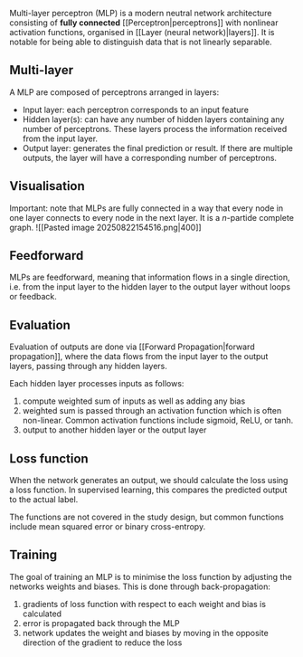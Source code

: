 Multi-layer perceptron (MLP) is a modern neutral network architecture consisting of **fully connected** [[Perceptron|perceptrons]] with nonlinear activation functions, organised in [[Layer (neural network)|layers]]. It is notable for being able to distinguish data that is not linearly separable.

## Multi-layer
A MLP are composed of perceptrons arranged in layers:
- Input layer: each perceptron corresponds to an input feature
- Hidden layer(s): can have any number of hidden layers containing any number of perceptrons. These layers process the information received from the input layer.
- Output layer: generates the final prediction or result. If there are multiple outputs, the layer will have a corresponding number of perceptrons.
## Visualisation
Important: note that MLPs are fully connected in a way that every node in one layer connects to every node in the next layer.
It is a $n$-partide complete graph.
![[Pasted image 20250822154516.png|400]]
## Feedforward
MLPs are feedforward, meaning that information flows in a single direction, i.e. from the input layer to the hidden layer to the output layer without loops or feedback.
## Evaluation
Evaluation of outputs are done via [[Forward Propagation|forward propagation]], where the data flows from the input layer to the output layers, passing through any hidden layers.

Each hidden layer processes inputs as follows:
1. compute weighted sum of inputs as well as adding any bias
2. weighted sum is passed through an activation function which is often non-linear. Common activation functions include sigmoid, ReLU, or tanh.
3. output to another hidden layer or the output layer
## Loss function
When the network generates an output, we should calculate the loss using a loss function. In supervised learning, this compares the predicted output to the actual label.

The functions are not covered in the study design, but common functions include mean squared error or binary cross-entropy.
## Training
The goal of training an MLP is to minimise the loss function by adjusting the networks weights and biases. This is done through back-propagation:
1. gradients of loss function with respect to each weight and bias is calculated
2. error is propagated back through the MLP
3. network updates the weight and biases by moving in the opposite direction of the gradient to reduce the loss
